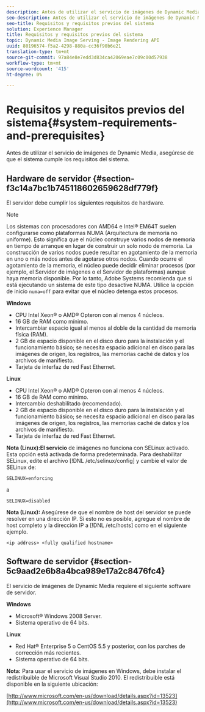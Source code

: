 ```yaml
---
description: Antes de utilizar el servicio de imágenes de Dynamic Media, asegúrese de que el sistema cumple los requisitos del sistema.
seo-description: Antes de utilizar el servicio de imágenes de Dynamic Media, asegúrese de que el sistema cumple los requisitos del sistema.
seo-title: Requisitos y requisitos previos del sistema
solution: Experience Manager
title: Requisitos y requisitos previos del sistema
topic: Dynamic Media Image Serving - Image Rendering API
uuid: 80196574-f5a2-4298-880a-cc36f90b6e21
translation-type: tm+mt
source-git-commit: 97a84e8e7edd3d834ca42069eae7c09c00d57938
workflow-type: tm+mt
source-wordcount: '415'
ht-degree: 0%

---
```



# Requisitos y requisitos previos del sistema{#system-requirements-and-prerequisites}

Antes de utilizar el servicio de imágenes de Dynamic Media, asegúrese de que el sistema cumple los requisitos del sistema.

## Hardware de servidor {#section-f3c14a7bc1b745118602659628df779f}

El servidor debe cumplir los siguientes requisitos de hardware.

>[!NOTE]
>
>Los sistemas con procesadores con AMD64 e Intel® EM64T suelen configurarse como plataformas NUMA (Arquitectura de memoria no uniforme). Esto significa que el núcleo construye varios nodos de memoria en tiempo de arranque en lugar de construir un solo nodo de memoria. La construcción de varios nodos puede resultar en agotamiento de la memoria en uno o más nodos antes de agotarse otros nodos. Cuando ocurre el agotamiento de la memoria, el núcleo puede decidir eliminar procesos (por ejemplo, el Servidor de imágenes o el Servidor de plataformas) aunque haya memoria disponible. Por lo tanto, Adobe Systems recomienda que si está ejecutando un sistema de este tipo desactive NUMA. Utilice la opción de inicio `numa=off` para evitar que el núcleo detenga estos procesos.

**Windows**

* CPU Intel Xeon® o AMD® Opteron con al menos 4 núcleos.
* 16 GB de RAM como mínimo.
* Intercambiar espacio igual al menos al doble de la cantidad de memoria física (RAM).
* 2 GB de espacio disponible en el disco duro para la instalación y el funcionamiento básico; se necesita espacio adicional en disco para las imágenes de origen, los registros, las memorias caché de datos y los archivos de manifiesto.
* Tarjeta de interfaz de red Fast Ethernet.

**Linux**

* CPU Intel Xeon® o AMD® Opteron con al menos 4 núcleos.
* 16 GB de RAM como mínimo.
* Intercambio deshabilitado (recomendado).
* 2 GB de espacio disponible en el disco duro para la instalación y el funcionamiento básico; se necesita espacio adicional en disco para las imágenes de origen, los registros, las memorias caché de datos y los archivos de manifiesto.
* Tarjeta de interfaz de red Fast Ethernet.

**Nota (Linux):El servicio** de imágenes no funciona con SELinux activado. Esta opción está activada de forma predeterminada. Para deshabilitar SELinux, edite el archivo [!DNL /etc/selinux/config] y cambie el valor de SELinux de:

`SELINUX=enforcing`

a

`SELINUX=disabled`

**Nota (Linux):** Asegúrese de que el nombre de host del servidor se puede resolver en una dirección IP. Si esto no es posible, agregue el nombre de host completo y la dirección IP a [!DNL /etc/hosts] como en el siguiente ejemplo.

`<ip address> <fully qualified hostname>`

## Software de servidor {#section-5c9aad2e6b8a4bca989e17a2c8476fc4}

El servicio de imágenes de Dynamic Media requiere el siguiente software de servidor.

**Windows**

* Microsoft® Windows 2008 Server.
* Sistema operativo de 64 bits.

**Linux**

* Red Hat® Enterprise 5 o CentOS 5.5 y posterior, con los parches de corrección más recientes.
* Sistema operativo de 64 bits.

**Nota:** Para usar el servicio de imágenes en Windows, debe instalar el redistribuible de Microsoft Visual Studio 2010. El redistribuible está disponible en la siguiente ubicación:

[http://www.microsoft.com/en-us/download/details.aspx?id=13523](http://www.microsoft.com/en-us/download/details.aspx?id=13523)

